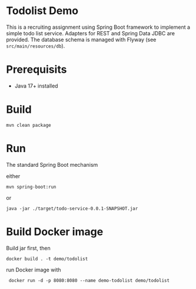 # Todolist Demo

This is a recruiting assignment using Spring Boot framework to implement a simple todo
list service. Adapters for REST and Spring Data JDBC are provided. The database schema
is managed with Flyway (see `src/main/resources/db`).

# Prerequisits

- Java 17+ installed

# Build

`mvn clean package`

# Run

The standard Spring Boot mechanism

either

`mvn spring-boot:run`

or

`java -jar ./target/todo-service-0.0.1-SNAPSHOT.jar`

# Build Docker image

Build jar first, then

`docker build . -t demo/todolist`

run Docker image with

` docker run -d -p 8080:8080 --name demo-todolist demo/todolist`
